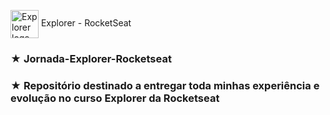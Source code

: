  <img src="https://imgur.com/X4HdxWx.png"  width="45px" align="center" alt="Explorer logo"> Explorer - RocketSeat 
 ### ★ Jornada-Explorer-Rocketseat
 ### ★ Repositório destinado a entregar toda minhas experiência e evolução no curso Explorer da Rocketseat
 
 
 
